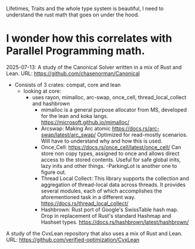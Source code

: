 Lifetimes, Traits and the whole type system is beautiful,
I need to understand the rust math that goes on under the hood.

I wonder how this correlates with Parallel Programming math.
===========================================================================================
2025-07-13:
A study of the Canonical Solver written in a mix of Rust and Lean.
URL: https://github.com/chasenorman/Canonical
- Consists of 3 crates: compat, core and lean
  - looking at core:
    - uses rayon, mimalloc, arc-swap, once_cell, thread_local_collect and hashbrown
      - mimalloc is a general purpose allocator from MS, developed for the lean and koka langs.  https://microsoft.github.io/mimalloc/
      - Arcswap: Making Arc atomic https://docs.rs/arc-swap/latest/arc_swap/
      Optimized for read-mostly scenarios.
      Will have to understand why and how this is used.
      - Once_Cell:
      https://docs.rs/once_cell/latest/once_cell/
      Can store non copy types, assigned to once and allows direct access to the stored contents. Useful for safe global inits, lazy inits and other things.
      -ParkingLot is another one to figure out.
      - Thread Local Collect: This library supports the collection and aggregation of thread-local data across threads. It provides several modules, each of which accomplishes the aforementioned task in a different way. https://docs.rs/thread_local_collect/
      - Hashbrown: Rust port of Google's SwissTable hash map.
      Drop in replacement of Rust's standard Hashmap and Hashset types.
     https://docs.rs/hashbrown/latest/hashbrown/





A study of the CvxLean repository that also uses a mix of Rust and Lean.
URL: https://github.com/verified-optimization/CvxLean
